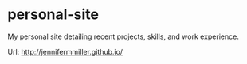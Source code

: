 personal-site
=============

My personal site detailing recent projects, skills, and work experience.

Url: http://jennifermmiller.github.io/
